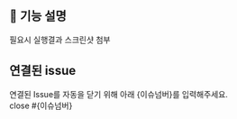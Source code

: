 ## 📢 기능 설명 
필요시 실행결과 스크린샷 첨부
<br>

## 연결된 issue
연결된 Issue를 자동을 닫기 위해 아래 {이슈넘버}를 입력해주세요. <br>
close #{이슈넘버}
<br>